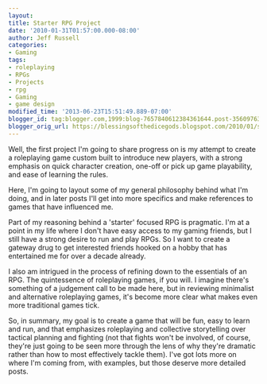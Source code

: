 ```yaml
---
layout:  
title: Starter RPG Project
date: '2010-01-31T01:57:00.000-08:00'
author: Jeff Russell
categories:
- Gaming
tags:
- roleplaying
- RPGs
- Projects
- rpg
- Gaming
- game design
modified_time: '2013-06-23T15:51:49.889-07:00'
blogger_id: tag:blogger.com,1999:blog-7657840612384361644.post-3560976341966357290
blogger_orig_url: https://blessingsofthedicegods.blogspot.com/2010/01/starter-rpg-project.html
---
```


Well, the first project I'm going to share progress on is my attempt to create a roleplaying game custom built to introduce new players, with a strong emphasis on quick character creation, one-off or pick up game playability, and ease of learning the rules.  
  
Here, I'm going to layout some of my general philosophy behind what I'm doing, and in later posts I'll get into more specifics and make references to games that have influenced me.  
  
Part of my reasoning behind a 'starter' focused RPG is pragmatic. I'm at a point in my life where I don't have easy access to my gaming friends, but I still have a strong desire to run and play RPGs. So I want to create a gateway drug to get interested friends hooked on a hobby that has entertained me for over a decade already.  
  
I also am intrigued in the process of refining down to the essentials of an RPG. The quintessence of roleplaying games, if you will. I imagine there's something of a judgement call to be made here, but in reviewing minimalist and alternative roleplaying games, it's become more clear what makes even more traditional games tick.  
  
So, in summary, my goal is to create a game that will be fun, easy to learn and run, and that emphasizes roleplaying and collective storytelling over tactical planning and fighting (not that fights won't be involved, of course, they're just going to be seen more through the lens of why they're dramatic rather than how to most effectively tackle them). I've got lots more on where I'm coming from, with examples, but those deserve more detailed posts. 
